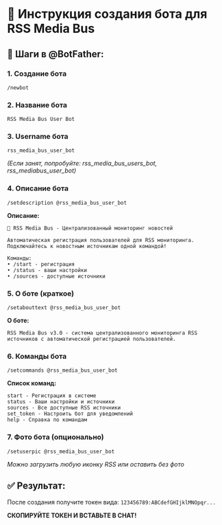# 🤖 Инструкция создания бота для RSS Media Bus

## 📱 Шаги в @BotFather:

### 1. Создание бота
```
/newbot
```

### 2. Название бота
```
RSS Media Bus User Bot
```

### 3. Username бота  
```
rss_media_bus_user_bot
```
*(Если занят, попробуйте: rss_media_bus_users_bot, rss_mediabus_user_bot)*

### 4. Описание бота
```
/setdescription @rss_media_bus_user_bot
```
**Описание:**
```
🚀 RSS Media Bus - Централизованный мониторинг новостей

Автоматическая регистрация пользователей для RSS мониторинга. 
Подключайтесь к новостным источникам одной командой!

Команды:
• /start - регистрация 
• /status - ваши настройки
• /sources - доступные источники
```

### 5. О боте (краткое)
```
/setabouttext @rss_media_bus_user_bot
```
**О боте:**
```
RSS Media Bus v3.0 - система централизованного мониторинга RSS источников с автоматической регистрацией пользователей.
```

### 6. Команды бота
```
/setcommands @rss_media_bus_user_bot
```
**Список команд:**
```
start - Регистрация в системе
status - Ваши настройки и источники  
sources - Все доступные RSS источники
set_token - Настроить бот для уведомлений
help - Справка по командам
```

### 7. Фото бота (опционально)
```
/setuserpic @rss_media_bus_user_bot
```
*Можно загрузить любую иконку RSS или оставить без фото*

## ✅ Результат:
После создания получите токен вида: `123456789:ABCdefGHIjklMNOpqr...`

**СКОПИРУЙТЕ ТОКЕН И ВСТАВЬТЕ В CHAT!** 